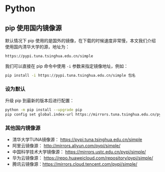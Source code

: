 # Python

## pip 使用国内镜像源
默认情况下 pip 使用的是国外的镜像，在下载的时候速度非常慢，本文我们介绍使用国内清华大学的源，地址为：

```bash
https://pypi.tuna.tsinghua.edu.cn/simple
```
我们可以直接在 pip 命令中使用 `-i` 参数来指定镜像地址，例如：

```bash
pip install -i https://pypi.tuna.tsinghua.edu.cn/simple 包名
```

### 设为默认
升级 pip 到最新的版本后进行配置：

```bash
python -m pip install --upgrade pip
pip config set global.index-url https://mirrors.tuna.tsinghua.edu.cn/pypi/web/simple
```


### 其他国内镜像源
- 清华大学TUNA镜像源： https://pypi.tuna.tsinghua.edu.cn/simple
- 阿里云镜像源： http://mirrors.aliyun.com/pypi/simple/
- 中国科学技术大学镜像源： https://mirrors.ustc.edu.cn/pypi/simple/
- 华为云镜像源： https://repo.huaweicloud.com/repository/pypi/simple/
- 腾讯云镜像源：https://mirrors.cloud.tencent.com/pypi/simple/







